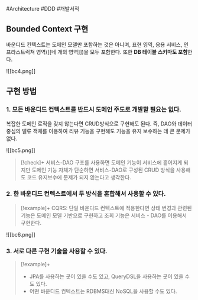#Architecture #DDD #개발서적 


## Bounded Context 구현
바운디드 컨텍스트는 도메인 모델만 포함하는 것은 아니며, 표현 영역, 응용 서비스, 인프라스트럭쳐 영역([[네 개의 영역]])을 모두 포함한다. 또한 **DB 테이블 스키마도 포함**한다.

![[bc4.png]]

## 구현 방법
### 1. 모든 바운디드 컨텍스트를 반드시 도메인 주도로 개발할 필요는 없다.
 복잡한 도메인 로직을 갖지 않는다면 CRUD방식으로 구현해도 된다. 즉, DAO와 데이터 중심의 밸류 객체를 이용하여 리뷰 기능을 구현해도 기능을 유지 보수하는 데 큰 문제가 없다.

![[bc5.png]]

> [!check]+ 
> 서비스-DAO 구조를 사용하면 도메인 기능이 서비스에 흩어지게 되지만 도메인 기능 자체가 단순하면 서비스-DAO로 구성된 CRUD 방식을 사용해도 코드 유지보수에 문제가 되지 않는다고 생각한다.


### 2. 한 바운디드 컨텍스트에서 두 방식을 혼합해서 사용할 수 있다. 

> [!example]+ 
> CQRS: 단일 바운디드 컨텍스트에 적용한다면 상태 변경과 관련된 기능은 도메인 모델 기반으로 구현하고 조회 기능은 서비스 - DAO를 이용해서 구현한다.

![[bc6.png]]

### 3. 서로 다른 구현 기술을 사용할 수 있다.
> [!example]+ 
> + JPA를 사용하는 곳이 있을 수도 있고, QueryDSL을 사용하는 곳이 있을 수도 있다.
> + 어떤 바운디드 컨텍스트는 RDBMS대신 NoSQL을 사용할 수도 있다.
